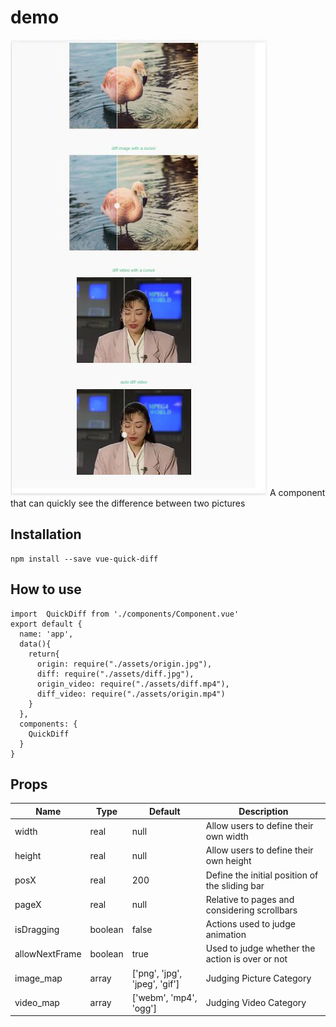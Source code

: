 # demo

![](./docs/demo/1.jpg) 
A component that can quickly see the difference between two pictures

## Installation
```
npm install --save vue-quick-diff
```

## How to use
```
import  QuickDiff from './components/Component.vue'
export default {
  name: 'app',
  data(){
    return{
      origin: require("./assets/origin.jpg"),
      diff: require("./assets/diff.jpg"),
      origin_video: require("./assets/diff.mp4"),
      diff_video: require("./assets/origin.mp4")
    }
  },
  components: {
    QuickDiff
  }
}
```


## Props

 Name | Type | Default | Description
 ---- | ----- | ------ | ------
 width | real | null | Allow users to define their own width
 height | real | null | Allow users to define their own height
 posX | real | 200 | Define the initial position of the sliding bar
 pageX | real | null |Relative to pages and considering scrollbars
 isDragging | boolean | false | Actions used to judge animation
 allowNextFrame | boolean | true | Used to judge whether the action is over or not
 image_map | array | ['png', 'jpg', 'jpeg', 'gif']|Judging Picture Category
 video_map | array | ['webm', 'mp4', 'ogg']|Judging Video Category

